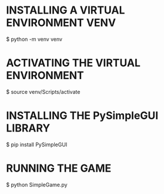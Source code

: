 # INSTALLING A VIRTUAL ENVIRONMENT VENV
$ python -m venv venv

# ACTIVATING THE VIRTUAL ENVIRONMENT
$ source venv/Scripts/activate


# INSTALLING THE PySimpleGUI LIBRARY
$ pip install PySimpleGUI


# RUNNING THE GAME
$ python SimpleGame.py